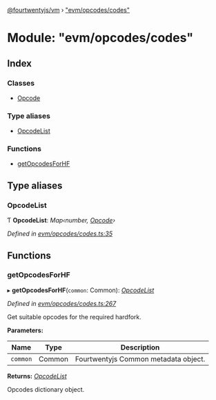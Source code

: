 [@fourtwentyjs/vm](../README.md) › ["evm/opcodes/codes"](_evm_opcodes_codes_.md)

# Module: "evm/opcodes/codes"

## Index

### Classes

* [Opcode](../classes/_evm_opcodes_codes_.opcode.md)

### Type aliases

* [OpcodeList](_evm_opcodes_codes_.md#opcodelist)

### Functions

* [getOpcodesForHF](_evm_opcodes_codes_.md#getopcodesforhf)

## Type aliases

###  OpcodeList

Ƭ **OpcodeList**: *Map‹number, [Opcode](../classes/_evm_opcodes_codes_.opcode.md)›*

*Defined in [evm/opcodes/codes.ts:35](https://github.com/420integrated/fourtwentyjs-vm/blob/master/packages/vm/lib/evm/opcodes/codes.ts#L35)*

## Functions

###  getOpcodesForHF

▸ **getOpcodesForHF**(`common`: Common): *[OpcodeList](_evm_opcodes_codes_.md#opcodelist)*

*Defined in [evm/opcodes/codes.ts:267](https://github.com/420integrated/fourtwentyjs-vm/blob/master/packages/vm/lib/evm/opcodes/codes.ts#L267)*

Get suitable opcodes for the required hardfork.

**Parameters:**

Name | Type | Description |
------ | ------ | ------ |
`common` | Common | Fourtwentyjs Common metadata object. |

**Returns:** *[OpcodeList](_evm_opcodes_codes_.md#opcodelist)*

Opcodes dictionary object.
